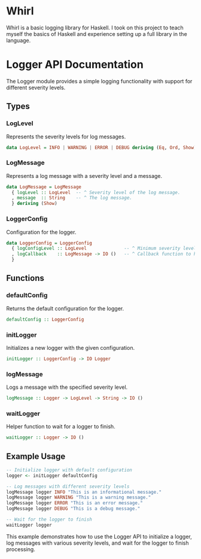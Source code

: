 # Whirl

Whirl is a basic logging library for Haskell. I took on this project to teach
myself the basics of Haskell and experience setting up a full library in the
language.

# Logger API Documentation

The Logger module provides a simple logging functionality with support for different severity levels.

## Types

### LogLevel

Represents the severity levels for log messages.

```haskell
data LogLevel = INFO | WARNING | ERROR | DEBUG deriving (Eq, Ord, Show)
```

### LogMessage

Represents a log message with a severity level and a message.

```haskell
data LogMessage = LogMessage
  { logLevel :: LogLevel  -- ^ Severity level of the log message.
  , message  :: String    -- ^ The log message.
  } deriving (Show)
```

### LoggerConfig

Configuration for the logger.

```haskell
data LoggerConfig = LoggerConfig
  { logConfigLevel :: LogLevel              -- ^ Minimum severity level to log.
  , logCallback    :: LogMessage -> IO ()   -- ^ Callback function to handle log messages.
  }
```

## Functions

### defaultConfig

Returns the default configuration for the logger.

```haskell
defaultConfig :: LoggerConfig
```

### initLogger

Initializes a new logger with the given configuration.

```haskell
initLogger :: LoggerConfig -> IO Logger
```

### logMessage

Logs a message with the specified severity level.

```haskell
logMessage :: Logger -> LogLevel -> String -> IO ()
```

### waitLogger

Helper function to wait for a logger to finish.

```haskell
waitLogger :: Logger -> IO ()
```

## Example Usage

```haskell
-- Initialize logger with default configuration
logger <- initLogger defaultConfig

-- Log messages with different severity levels
logMessage logger INFO "This is an informational message."
logMessage logger WARNING "This is a warning message."
logMessage logger ERROR "This is an error message."
logMessage logger DEBUG "This is a debug message."

-- Wait for the logger to finish
waitLogger logger
```

This example demonstrates how to use the Logger API to initialize a logger, log messages with various severity levels, and wait for the logger to finish processing.
